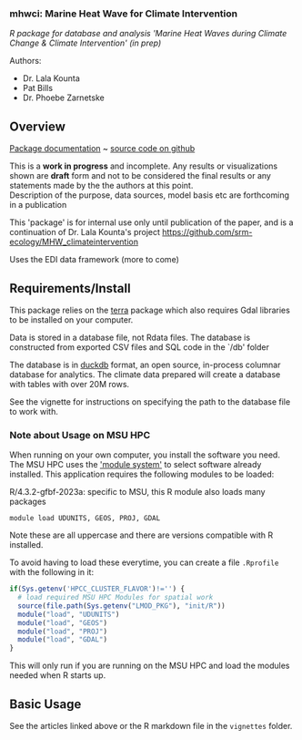 ### mhwci: Marine Heat Wave for Climate Intervention

*R package for database and analysis 'Marine Heat Waves during Climate Change & Climate Intervention' (in prep)*

Authors:

-   Dr. Lala Kounta
-   Pat Bills
-   Dr. Phoebe Zarnetske

## Overview

[Package documentation](https://srm-ecology.github.io/mhwci/) ~ [source code on github](https://github.com/srm-ecology/mhwci)

This is a **work in progress** and incomplete.  Any results or visualizations shown are **draft** form and not 
to be considered the final results or any statements made by the the authors at this point.   
Description of the purpose, data sources, model basis etc are forthcoming in a publication

This 'package' is for internal use only until publication of the paper, and is a continuation of Dr. Lala Kounta's project https://github.com/srm-ecology/MHW_climateintervention

Uses the EDI data framework (more to come)

## Requirements/Install

This package relies on the [terra]() package which also requires Gdal libraries to be installed on your computer. 

Data is stored in a database file, not Rdata files.   The database is constructed from exported CSV files and SQL code in the `/db' folder

The database is in [duckdb](https://duckdb.org) format, an open source, in-process columnar database for analytics. The climate data prepared will create a database with tables with over 20M rows.

See the vignette for instructions on specifying the path to the database file to work with. 

### Note about Usage on MSU HPC

When running on your own computer, you install the software you need.  The MSU HPC uses the ['module system'](https://docs.icer.msu.edu/Intro_to_modules/) to select software already installed.  This application requires the following modules to be loaded: 

R/4.3.2-gfbf-2023a: specific to MSU, this R module also loads many packages

`module load UDUNITS, GEOS, PROJ, GDAL`

Note these are all uppercase and there are versions compatible with R installed. 

To avoid having to load these everytime, you can create a file `.Rprofile` with the following in it: 

```R
if(Sys.getenv('HPCC_CLUSTER_FLAVOR')!='') {
  # load required MSU HPC Modules for spatial work
  source(file.path(Sys.getenv("LMOD_PKG"), "init/R"))
  module("load", "UDUNITS")
  module("load", "GEOS")
  module("load", "PROJ")
  module("load", "GDAL")
}
```
  
This will only run if you are running on the MSU HPC and load the modules needed when R starts up. 


## Basic Usage

See the articles linked above or the R markdown file in the `vignettes` folder. 
